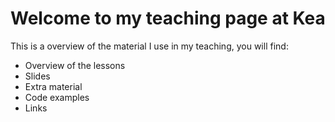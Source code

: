 # Welcome to my teaching page at Kea

This is a overview of the material I use in my teaching, you will find:

- Overview of the lessons
- Slides
- Extra material
- Code examples
- Links

```{tableofcontents}
```
